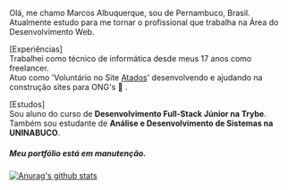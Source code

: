 Olá, me chamo Marcos Albuquerque, sou de Pernambuco, Brasil.  
Atualmente estudo para me tornar o profissional que trabalha na Área do Desenvolvimento Web.

[Experiências]  
Trabalhei como técnico de informática desde meus 17 anos como freelancer.  
Atuo como 'Voluntário no Site [Atados](https://www.atados.com.br/)' desenvolvendo e ajudando na construção sites para ONG's :clap: .

[Estudos]  
Sou aluno do curso de **Desenvolvimento Full-Stack Júnior na Trybe**.  
Também sou estudante de **Análise e Desenvolvimento de Sistemas na UNINABUCO**.

##### Meu portfólio está em manutenção.


[![Anurag's github stats](https://github-readme-stats.vercel.app/api?username=marcosalbuquerque&show_icons=true&theme=onedark&locale=pt-br)](https://github.com/anuraghazra/github-readme-stats)
